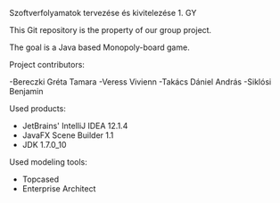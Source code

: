 Szoftverfolyamatok tervezése és kivitelezése 1. GY

This Git repository is the property of our group project.

The goal is a Java based Monopoly-board game.

Project contributors:

-Bereczki Gréta Tamara
-Veress Vivienn
-Takács Dániel András
-Siklósi Benjamin

Used products:
  - JetBrains' IntelliJ IDEA 12.1.4
  - JavaFX Scene Builder 1.1
  - JDK 1.7.0_10
  
Used modeling tools:
  - Topcased
  - Enterprise Architect

